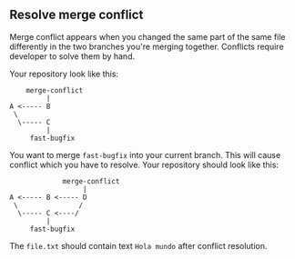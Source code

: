 ## Resolve merge conflict
Merge conflict appears when you changed the same part of the same file differently in the two branches you're merging 
together. Conflicts require developer to solve them by hand.

Your repository look like this:

        merge-conflict
             |
    A <----- B
     \
      \----- C
             |
         fast-bugfix
         
You want to merge `fast-bugfix` into your current branch. This will cause conflict which you have to resolve. 
Your repository should look like this:

                 merge-conflict
                      |
    A <----- B <----- D
     \               /
      \----- C <----/
             |
         fast-bugfix
         
The `file.txt` should contain text `Hola mundo` after conflict resolution.
